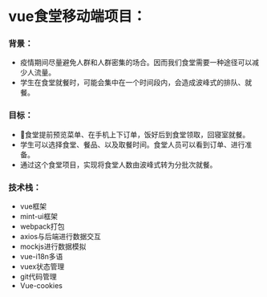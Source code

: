 # vue食堂移动端项目：

### 背景：

- 疫情期间尽量避免人群和人群密集的场合。因而我们食堂需要一种途径可以减少人流量。
- 学生在食堂就餐时，可能会集中在一个时间段内，会造成波峰式的排队、就餐。



### 目标：

- 食堂提前预览菜单、在手机上下订单，饭好后到食堂领取，回寝室就餐。
- 学生可以选择食堂、餐品、以及取餐时间。食堂人员可以看到订单、进行准备。
- 通过这个食堂项目，实现将食堂人数由波峰式转为分批次就餐。



### 技术栈：

- vue框架
- mint-ui框架
- webpack打包
- axios与后端进行数据交互
- mockjs进行数据模拟
- vue-i18n多语
- vuex状态管理
- git代码管理
- Vue-cookies




